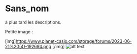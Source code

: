 # Sans_nom
à plus tard les descriptions.

Petite image :

[img]https://www.planet-casio.com/storage/forums/2023-06-21%20(4)-192694.png [/img]
![alt text](https://www.planet-casio.com/storage/forums/2023-06-21%20(4)-192694.png)
